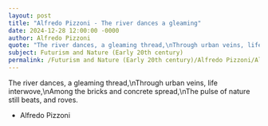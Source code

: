 ```yaml
---
layout: post
title: "Alfredo Pizzoni - The river dances a gleaming"
date: 2024-12-28 12:00:00 -0000
author: Alfredo Pizzoni
quote: "The river dances, a gleaming thread,\nThrough urban veins, life interwove,\nAmong the bricks and concrete spread,\nThe pulse of nature still beats, and roves."
subject: Futurism and Nature (Early 20th century)
permalink: /Futurism and Nature (Early 20th century)/Alfredo Pizzoni/Alfredo Pizzoni - The river dances a gleaming
---
```


The river dances, a gleaming thread,\nThrough urban veins, life interwove,\nAmong the bricks and concrete spread,\nThe pulse of nature still beats, and roves.

- Alfredo Pizzoni
